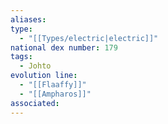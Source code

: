```yaml
---
aliases: 
type:
  - "[[Types/electric|electric]]"
national dex number: 179
tags:
  - Johto
evolution line:
  - "[[Flaaffy]]"
  - "[[Ampharos]]"
associated:
---
```

